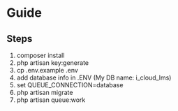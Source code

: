 # Guide
## Steps
1. composer install
2. php artisan key:generate
3. cp .env.example .env
4. add database info in .ENV (My DB name: i_cloud_lms)
5. set QUEUE_CONNECTION=database
6. php artisan migrate
7. php artisan queue:work